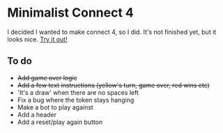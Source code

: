 # Minimalist Connect 4
I decided I wanted to make connect 4, so I did. It's not finished yet, but it looks nice.
[Try it out!](https://jmang00.github.io/minimalist-connect-4/)

## To do
- ~~Add game over logic~~
- ~~Add a few text instructions (yellow's turn, game over, red wins etc)~~
- 'It's a draw' when there are no spaces left
- Fix a bug where the token stays hanging
- Make a bot to play against
- Add a header
- Add a reset/play again button
